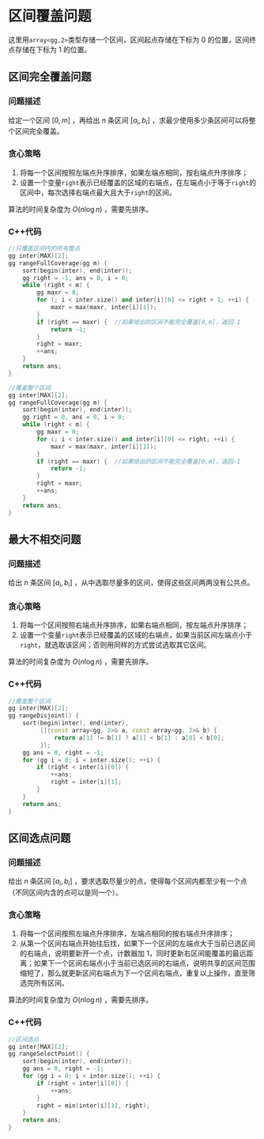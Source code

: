 # 区间覆盖问题

这里用`array<gg,2>`类型存储一个区间，区间起点存储在下标为 0 的位置，区间终点存储在下标为 1 的位置。

## 区间完全覆盖问题

### 问题描述

给定一个区间 $[0,m]$ ，再给出 $n$ 条区间 $[a_i,b_i]$ ，求最少使用多少条区间可以将整个区间完全覆盖。

### 贪心策略

1. 将每一个区间按照左端点升序排序，如果左端点相同，按右端点升序排序；
2. 设置一个变量`right`表示已经覆盖的区域的右端点，在左端点小于等于`right`的区间中，每次选择右端点最大且大于`right`的区间。

算法的时间复杂度为 $O(n\log n)$ ，需要先排序。

### C++代码

```cpp
//只覆盖区间内的所有整点
gg inter[MAX][2];
gg rangeFullCoverage(gg m) {
    sort(begin(inter), end(inter));
    gg right = -1, ans = 0, i = 0;
    while (right < m) {
        gg maxr = 0;
        for (; i < inter.size() and inter[i][0] <= right + 1; ++i) {
            maxr = max(maxr, inter[i][1]);
        }
        if (right == maxr) {  //如果给出的区间不能完全覆盖[0,m]，返回-1
            return -1;
        }
        right = maxr;
        ++ans;
    }
    return ans;
}
```

```cpp
//覆盖整个区间
gg inter[MAX][2];
gg rangeFullCoverage(gg m) {
    sort(begin(inter), end(inter));
    gg right = 0, ans = 0, i = 0;
    while (right < m) {
        gg maxr = 0;
        for (; i < inter.size() and inter[i][0] <= right; ++i) {
            maxr = max(maxr, inter[i][1]);
        }
        if (right == maxr) {  //如果给出的区间不能完全覆盖[0,m]，返回-1
            return -1;
        }
        right = maxr;
        ++ans;
    }
    return ans;
}
```

## 最大不相交问题

### 问题描述

给出 $n$ 条区间 $[a_i,b_i]$ ，从中选取尽量多的区间，使得这些区间两两没有公共点。

### 贪心策略

1. 将每一个区间按照右端点升序排序，如果右端点相同，按左端点升序排序；
2. 设置一个变量`right`表示已经覆盖的区域的右端点，如果当前区间左端点小于`right`，就选取该区间；否则用同样的方式尝试选取其它区间。

算法的时间复杂度为 $O(n\log n)$ ，需要先排序。

### C++代码

```cpp
//覆盖整个区间
gg inter[MAX][2];
gg rangeDisjoint() {
    sort(begin(inter), end(inter),
         [](const array<gg, 2>& a, const array<gg, 2>& b) {
             return a[1] != b[1] ? a[1] < b[1] : a[0] < b[0];
         });
    gg ans = 0, right = -1;
    for (gg i = 0; i < inter.size(); ++i) {
        if (right < inter[i][0]) {
            ++ans;
            right = inter[i][1];
        }
    }
    return ans;
}
```

## 区间选点问题

### 问题描述

给出 $n$ 条区间 $[a_i,b_i]$ ，要求选取尽量少的点，使得每个区间内都至少有一个点（不同区间内含的点可以是同一个）。

### 贪心策略

1. 将每一个区间按照左端点升序排序，左端点相同的按右端点升序排序；
2. 从第一个区间右端点开始往后找，如果下一个区间的左端点大于当前已选区间的右端点，说明要新开一个点，计数器加 1，同时更新右区间能覆盖的最远距离；如果下一个区间右端点小于当前已选区间的右端点，说明共享的区间范围缩短了，那么就更新区间右端点为下一个区间右端点，重复以上操作，直至筛选完所有区间。

算法的时间复杂度为 $O(n\log n)$ ，需要先排序。

### C++代码

```cpp
//区间选点
gg inter[MAX][2];
gg rangeSelectPoint() {
    sort(begin(inter), end(inter));
    gg ans = 0, right = -1;
    for (gg i = 0; i < inter.size(); ++i) {
        if (right < inter[i][0]) {
            ++ans;
        }
        right = min(inter[i][1], right);
    }
    return ans;
}
```
